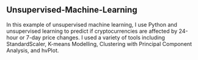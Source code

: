 Unsupervised-Machine-Learning
-------

In this example of unsupervised machine learning, I use Python and unsupervised learning to predict if cryptocurrencies are affected by 24-hour or 7-day price changes. I used a variety of tools including StandardScaler, K-means Modelling, Clustering with Principal Component Analysis, and hvPlot. 

